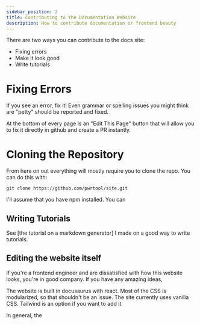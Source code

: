 ```yaml
---
sidebar_position: 2
title: Contributing to the Documentation Website
description: How to contribute documentation or frontend beauty
---
```


There are two ways you can contribute to the docs site:

- Fixing errors
- Make it look good
- Write tutorials

# Fixing Errors

If you see an error, fix it! Even grammar or spelling issues you might think are "petty" should be reported and fixed.

At the bottom of every page is an "Edit This Page" button that will allow you to fix it directly in github and create a PR instantly.

# Cloning the Repository

From here on out everything will mostly require you to clone the repo. You can do this with:

```
git clone https://github.com/pwrtool/site.git
```

I'll assume that you have npm installed. You can

## Writing Tutorials

See [the tutorial on a markdown generator] I made on a good way to write tutorials.

## Editing the website itself

If you're a frontend engineer and are dissatisfied with how this website looks, you're in good company. If you have any amazing ideas,

The website is built in docusaurus with react. Most of the CSS is modularized, so that shouldn't be an issue. The site currently uses vanilla CSS. Tailwind is an option if you want to add it

In general, the
